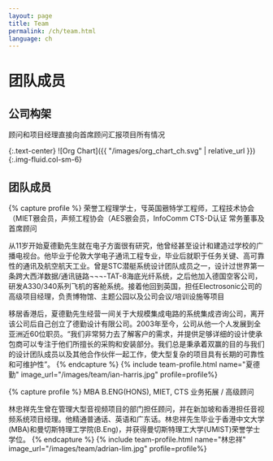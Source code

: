 ```yaml
---
layout: page
title: Team
permalink: /ch/team.html
language: ch
---
```


# 团队成员

## 公司构架

顾问和项目经理直接向首席顾问汇报项目所有情况

{:.text-center}
![Org Chart]({{ "/images/org_chart_ch.svg" | relative_url }}){:.img-fluid.col-sm-6}

## 团队成员

{% capture profile %}
荣誉工程理学士，㸦英国㸧特学工程师，工程技术协会（MIET㸧会员，声频工程协会（AES㸧会员，InfoComm CTS-D认证
常务董事及首席顾问

从11岁开始夏德勤先生就在电子方面很有研究，他曾经甚至设计和建造过学校的广播电视台。他毕业于伦敦大学电子通讯工程专业，毕业后就职于任务关键、高可靠性的通讯及航空航天工业。曾是STC潜艇系统设计团队成员之一，设计过世界第一条跨大西洋数据/通讯链路¬¬¬-TAT-8海底光纤系统，之后他加入德国空客公司，研发A330/340系列飞机的客舱系统。接着他回到英国，担任Electrosonic公司的高级项目经理，负责博物馆、主题公园以及公司会议/培训设施等项目

移居香港后，夏德勤先生经营一间关于大规模集成电路的系统集成咨询公司，离开该公司后自己创立了德勤设计有限公司。2003年至今，公司从他一个人发展到全亚洲近60位职员。“我们非常努力去了解客户的需求，并提供足够详细的设计使承包商可以专注于他们所擅长的采购和安装部分。我们总是秉承着双赢的目的与我们的设计团队成员以及其他合作伙伴一起工作，使大型复杂的项目具有长期的可靠性和可维护性”。
{% endcapture %}
{% include team-profile.html name="夏德勤" image_url="/images/team/ian-harris.jpg" profile=profile%}


{% capture profile %}
MBA B.ENG(HONS), MIET, CTS
业务拓展 / 高级顾问

林忠祥先生曾在管理大型音视频项目的部门担任顾问，并在新加坡和香港担任音视频系统项目经理。他精通普通话、英语和广东话。林忠祥先生毕业于香港中文大学(MBA)和曼切斯特理工学院(B.Eng)，并获得曼切斯特理工大学(UMIST)荣誉学士学位。
{% endcapture %}
{% include team-profile.html name="林忠祥" image_url="/images/team/adrian-lim.jpg" profile=profile%}


